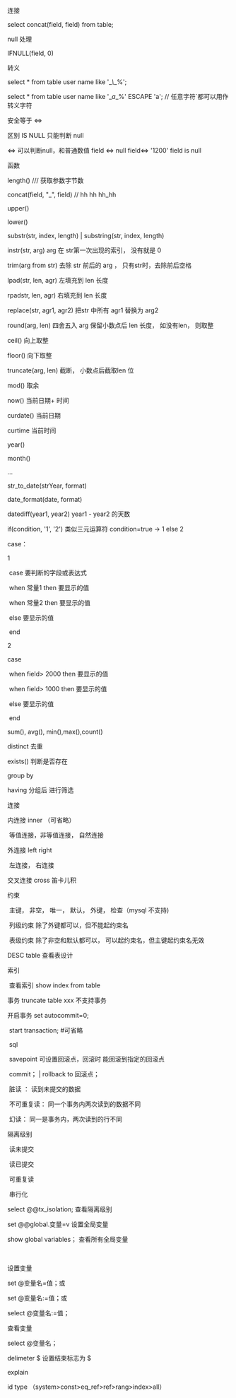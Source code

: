 

连接

select  concat(field, field)  from table; 



null 处理

IFNULL(field, 0)



转义

select *  from table user name like '\__\\_\_%';

select *  from table user name like '\__a_\_%' ESCAPE 'a';  //  任意字符`都可以用作转义字符



安全等于 <=>

   区别  IS  NULL  只能判断  null

   <=>   可以判断null，和普通数值  field <=> null    field<=> '1200'  field is null   



函数

length()   /// 获取参数字节数

concat(field, "_", field)   // hh hh    hh_hh

upper()

lower()

substr(str, index,  length) |  substring(str, index,  length)

instr(str, arg)      arg 在 str第一次出现的索引， 没有就是 0

trim(arg from  str)  去除 str 前后的 arg ， 只有str时，去除前后空格

lpad(str,  len, agr)   左填充到 len 长度

rpadstr,  len, agr)   右填充到 len 长度

replace(str, agr1, agr2)   把str 中所有  agr1 替换为 arg2



round(arg, len)  四舍五入   arg 保留小数点后 len 长度， 如没有len， 则取整

ceil()  向上取整

floor() 向下取整

truncate(arg, len)  截断， 小数点后截取len 位

mod()  取余



now()    当前日期+ 时间

curdate()   当前日期

curtime   当前时间

year()

month()

...

str_to_date(strYear, format)

date_format(date, format)

datediff(year1, year2)    year1 -  year2 的天数



if(condition, '1', '2')  类似三元运算符  condition=true  -> 1  else   2

case：

  1

​	case  要判断的字段或表达式

​    when 常量1 then 要显示的值

​	when 常量2 then 要显示的值

​	else  要显示的值

​	end

 

 2

case  

​    when field> 2000 then 要显示的值

​	when field> 1000 then 要显示的值

​	else  要显示的值

​	end

 

sum(), avg(), min(),max(),count()



distinct 去重

exists()  判断是否存在

group by

having  分组后 进行筛选





连接

内连接  inner （可省略）

​		等值连接，非等值连接， 自然连接

外连接   left  right

​	左连接，   右连接

 交叉连接 cross  笛卡儿积



约束

​	主键，  非空， 唯一， 默认， 外键， 检查（mysql 不支持)

​		列级约束   除了外键都可以，但不能起约束名

​		表级约束  除了非空和默认都可以， 可以起约束名，但主键起约束名无效



DESC table  查看表设计

索引 

​	查看索引    show index from table



事务   truncate table  xxx   不支持事务

 开启事务  set autocommit=0;

​				   start transaction;  #可省略

​					sql

​				   savepoint   可设置回滚点，回滚时 能回滚到指定的回滚点

​				   commit； |  rollback to  回滚点；

​	脏读 ： 		   读到未提交的数据

​	不可重复读： 同一个事务内两次读到的数据不同

​	幻读： 			同一是事务内，两次读到的行不同

 隔离级别

​	读未提交

​	读已提交

​	可重复读

​	串行化



select @@tx_isolation;  查看隔离级别

set @@global.变量=v   设置全局变量

show global  variables； 查看所有全局变量

​	

设置变量

set @变量名=值；或

set @变量名:=值；或

select  @变量名:=值；

查看变量

select  @变量名；



delimeter  $   设置结束标志为  $





explain  

id    type  （system>const>eq_ref>ref>rang>index>all）